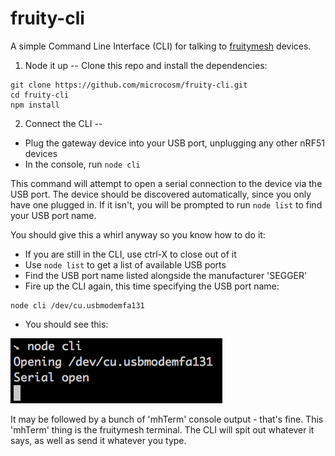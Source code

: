 fruity-cli
==
A simple Command Line Interface (CLI) for talking to [fruitymesh](https://github.com/mwaylabs/fruitymesh) devices.

1. Node it up
--
Clone this repo and install the dependencies:

```
git clone https://github.com/microcosm/fruity-cli.git
cd fruity-cli
npm install
```

2. Connect the CLI
--
- Plug the gateway device into your USB port, unplugging any other nRF51 devices
- In the console, run `node cli`

This command will attempt to open a serial connection to the device via the USB port. The device should be discovered automatically, since you only have one plugged in. If it isn't, you will be prompted to run `node list` to find your USB port name.

You should give this a whirl anyway so you know how to do it:

- If you are still in the CLI, use ctrl-X to close out of it
- Use `node list` to get a list of available USB ports
- Find the USB port name listed alongside the manufacturer 'SEGGER'
- Fire up the CLI again, this time specifying the USB port name:

```
node cli /dev/cu.usbmodemfa131
```

- You should see this:

![The CLI is running](/img/node-cli.png)

It may be followed by a bunch of 'mhTerm' console output - that's fine. This 'mhTerm' thing is the fruitymesh terminal. The CLI will spit out whatever it says, as well as send it whatever you type.
